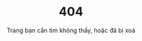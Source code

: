 ---
title: '404'
subtitle: 'Trang bạn cần tìm không thấy, hoặc đã bị xoá'
image_alt: Vultr
seo:
  title: 404 - Tuan Duc Design
  description: ''
  robots: []
  extra:
    - name: 'og:title'
      value: 404 - Tuan Duc Design
      keyName: property
      relativeUrl: false
template: page
image: images/404-vector-new.png
---